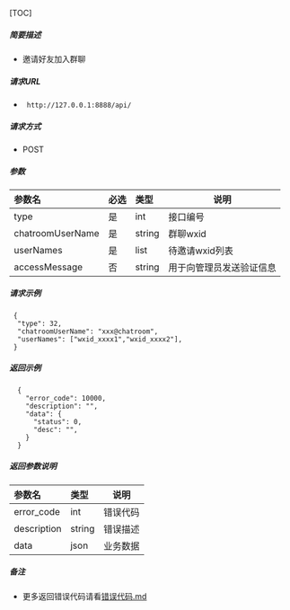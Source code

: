 

[TOC]
    
##### 简要描述

- 邀请好友加入群聊

##### 请求URL
- ` http://127.0.0.1:8888/api/`
  
##### 请求方式
- POST 

##### 参数

| 参数名              | 必选 | 类型     | 说明           |
|:-----------------|:---|:-------|--------------|
| type             | 是  | int    | 接口编号         |
| chatroomUserName | 是  | string | 群聊wxid       |
| userNames        | 是  | list   | 待邀请wxid列表    |
| accessMessage    | 否  | string | 用于向管理员发送验证信息 |

##### 请求示例

```
 {
  "type": 32,
  "chatroomUserName": "xxx@chatroom",
  "userNames": ["wxid_xxxx1","wxid_xxxx2"],
 } 
```

##### 返回示例 

``` 
  {
    "error_code": 10000,
    "description": "",
    "data": {
      "status": 0,
      "desc": "",
    }
  }
```

##### 返回参数说明 

|参数名|类型|说明|
|:-----  |:-----|-----                           |
|error_code |int   |错误代码  |
|description|string|错误描述|
|data|json|业务数据|

##### 备注 

- 更多返回错误代码请看[错误代码.md](../错误代码.md)






